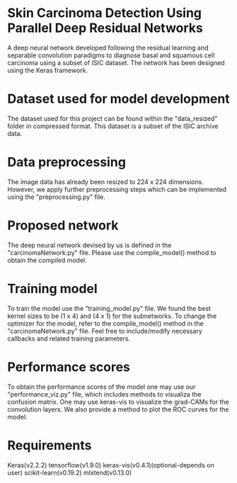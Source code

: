 # Skin Carcinoma Detection Using Parallel Deep Residual Networks
A deep neural network developed following the residual learning and separable convolution paradigms to diagnose basal and squamous cell carcinoma using a subset of ISIC dataset. The network has been designed using the Keras framework.

# Dataset used for model development
The dataset used for this project can be found within the "data_resized" folder in compressed format. This dataset is a subset of the ISIC archive data.

# Data preprocessing
The image data has already been resized to 224 x 224 dimensions. However, we apply further preprocessing steps which can be implemented using the "preprocessing.py" file.

# Proposed network
The deep neural network devised by us is defined in the "carcinomaNetwork.py" file. Please use the compile_model() method to obtain the compiled model.

# Training model
To train the model use the "training_model.py" file. We found the best kernel sizes to be (1 x 4) and (4 x 1) for the subnetworks. To change the optimizer for the model, refer to the compile_model() method in the "carcinomaNetwork.py" file. Feel free to include/modify necessary callbacks and related training parameters.

# Performance scores
To obtain the performance scores of the model one may use our "performance_viz.py" file, which includes methods to visualiza the confusion matrix. One may use keras-vis to visualize the grad-CAMs for the convolution layers. We also provide a method to plot the ROC curves for the model.

# Requirements
Keras(v2.2.2)
tensorflow(v1.9.0)
keras-vis(v0.4.1)(optional-depends on user)
scikit-learn(v0.19.2)
mlxtend(v0.13.0)

